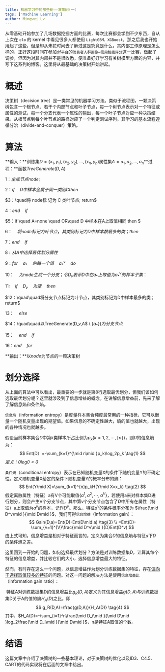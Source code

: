 ```yaml
---
title: 机器学习中的那些树——决策树(一)
tags: ['Machine Learning']
author: Mingwei Lv
---
```


从零基础开始参加了几场数据挖掘方面的比赛，每次比赛都会学到不少东西，自从上次在 `elo` 的 kernel 中看见很多人都使用 `LightGBM、XGBoost`，那之后我也开始用起了这些，但是却从未花时间去了解过这是究竟是什么，其内部工作原理是怎么样的，正好这段时间在参加`df平台`的`消费者人群画像—信用智能评分`这一比赛，做起了调参，但因为对其内部并不是很收悉，便准备好好学习有关树模型方面的内容，并写下这系列的博客。这里将从最基础的决策树开始讲起。

# 概述

决策树（decision tree）是一类常见的机器学习方法。类似于流程图，一颗决策树包含一个根节点、若干个内部节点和叶子节点，每一个树节点表示对一个特征或属性的测试，每一个分支代表一个属性的输出，每一个叶子节点对应一种决策结果。从根节点到每个叶节点的路径对应了一个判定测试序列。其学习的基本流程遵循分治（divide-and-conquer）策略。

# 算法

**输入：**训练集$D={(x_1,y_1),(x_2,y_2),... ,(x_n,y_n)}​$
	    属性集$A={ a_1,a_2,...,a_n } ​$
**过程：**函数$TreeGenerate(D,A)​$

$1：生成节点 node;$

$2：if \quad D 中样本全属于同一类别  C then$

$3：\quad将 node标 记为 C 类叶节点; return$

$4：end​\quad  if​$

$5：if \quad  A=none \quad  OR\quad  D 中样本在A上取值相同 then $

$6：\quad 将node标记为叶节点，其类别标记为D中样本数最多的类；then​$

$7：end​\quad if​$

$8:从A中选择最优划分属性​$

$9：for \quad a_* \quad 的每一个值 \quad  a_*^v \quad  do$

$10： \quad 为node生成一个分支；令 D_v 表示D中在 a_* 上取值为 a_*^v 的样本子集：​$

$11:\quad if \quad D_v\quad 为空\quad then$

$12：\quad\quad将分支节点标记为叶节点，其类别标记为D中样本最多的类；return​$

$13：\quad else$

$14：\quad\quad以TreeGenerate(D_v,A​$ \ $\{a_*\})为分支节点​$

$15：\quad end\quad if$

$16：end\quad for$

**输出：**以$node$为节点的一颗决策树

# 划分选择

从上面的算法中可以看出，最重要的一步就是第8行选取最优划分，但我们该如何选取最优划分呢？这里就涉及到了信息增益的概念。在讲解信息增益前，先来了解了解信息熵和条件熵。

`信息熵`（information entropy）是度量样本集合纯度最常用的一种指标，它可以衡量一个随机变量出现的期望值。如果信息的不确定性越大，熵的值也就越大，出现的各种情况也就越多。

假设当前样本集合$D​$中第$k​$类样本所占比例为$p_k(k=1,2,\cdots,\mid n\mid )​$，则$D​$的信息熵为：
$$
Ent(D）=-\sum_{k=1}^{\mid n\mid }p_k\log_2p_k \tag{1}
$$
*定义：$0log0 = 0​$*

`条件熵`（conditional entropy）表示在已知随机变量X的条件下随机变量Y的不确定性。定义随机变量X给定的条件下随机变量Y的概率分布的熵：
$$
Ent(Y\mid X)=\sum_{k=1}^{n}p_kH(Y\mid X=x_k) \tag{2}
$$
假定离散属性（特征）a有V个可能取值$\{a^1,a^2,\cdots,a^V\}$，若使用a来对样本集D进行划分，则会产生V个分支节点，其中第$v$个分支节点包含了$D$中所有在属性（特征）a上取值为$a^v$的样本，记作$D^v$。那么，特征$a^v$的条件概率分布为 $\frac{\mid D^v\mid }{\mid D\mid }$，我们可得`信息增益`（information gain）：
$$
Gain(D,a)=Ent(D)-Ent(D\mid a) \tag{3} \\
=Ent(D)-\sum_{v=1}^{V}\frac{\mid D^v\mid }{D}Ent(D^v)
$$
由上式可知，信息增益是相对于特征而言的，定义为集合$D$的信息熵与特征$a$下$D$的条件熵之差。  

这里回到一开始的问题，如何选择最优划分？方法是对训练数据集$D$，计算其每个特征的信息增益，并比较它们的大小，选择信息增益最大的特征。

然而，有时存在这么一个问题，以信息增益作为划分训练数据集的特征，存在<u>偏向于选择取值较多的特征</u>的问题。对这一问题的解决方法是使用`信息增益比`（information gain ratio）：

​	特征A对训练数据集D的信息增益比$g_R(D,A)$定义为其信息增益$g(D,A)$与训练数据集D关于A的值的熵$H_A(D)$之比，即
$$
g_R(D,A)=\frac{g(D,A)}{H_A(D)} \tag{4}
$$
其中，$H_A(D)=-\sum_{i=1}^n\frac{\mid D_i\mid }{\mid D\mid }log_2\frac{\mid D_i\mid }{\mid D\mid }$，n是特征A取值的个数。

# 结语

这篇文章中介绍了决策树的一些基本理论，对于决策树的优化以及ID3、C4.5、CART的代码实现将在后面的文章中给出。